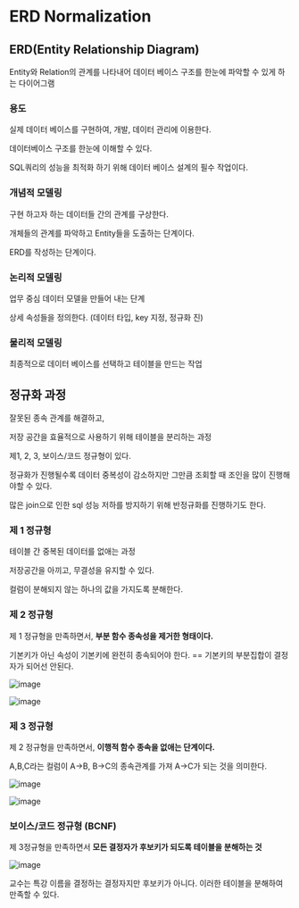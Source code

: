 # ERD Normalization

## ERD(Entity Relationship Diagram)

Entity와 Relation의 관계를 나타내어 데이터 베이스 구조를 한눈에 파악할 수 있게 하는 다이어그램

### 용도

실제 데이터 베이스를 구현하여, 개발, 데이터 관리에 이용한다.

데이터베이스 구조를 한눈에 이해할 수 있다.

SQL쿼리의 성능을 최적화 하기 위해 데이터 베이스 설계의 필수 작업이다.

### 개념적 모델링

구현 하고자 하는 데이터들 간의 관계를 구상한다.

개체들의 관계를 파악하고 Entity들을 도출하는 단계이다.

ERD를 작성하는 단계이다.

### 논리적 모델링

업무 중심 데이터 모델을 만들어 내는 단계

상세 속성들을 정의한다. (데이터 타입, key 지정, 정규화 진)

### 물리적 모델링

최종적으로 데이터 베이스를 선택하고 테이블을 만드는 작업

## 정규화 과정

잘못된 종속 관계를 해결하고,

저장 공간을 효율적으로 사용하기 위해 테이블을 분리하는 과정

제1, 2, 3, 보이스/코드 정규형이 있다.

정규화가 진행될수록 데이터 중복성이 감소하지만 그만큼 조회할 때 조인을 많이 진행해야할 수 있다.

많은 join으로 인한 sql 성능 저하를 방지하기 위해 반정규화를 진행하기도 한다.

### 제 1 정규형

테이블 간 중복된 데이터를 없애는 과정

저장공간을 아끼고, 무결성을 유지할 수 있다.

컬럼이 분해되지 않는 하나의 값을 가지도록 분해한다.

### 제 2 정규형

제 1 정규형을 만족하면서, **부분 함수 종속성을 제거한 형태이다.**

기본키가 아닌 속성이 기본키에 완전히 종속되어야 한다. == 기본키의 부분집합이 결정자가 되어선 안된다.

![image](https://github.com/cJinu/CS/assets/104177326/47051451-c681-4e2e-8559-708f6fa4770f)

![image](https://github.com/cJinu/CS/assets/104177326/8f38d822-5e7f-4cf8-9f35-a2c62733c4a7)

### 제 3 정규형

제 2 정규형을 만족하면서, **이행적 함수 종속을 없애는 단계이다.**

A,B,C라는 컬럼이 A→B, B→C의 종속관계를 가져 A→C가 되는 것을 의미한다.

![image](https://github.com/cJinu/CS/assets/104177326/c57f4ac0-1cc1-4bfb-aaf6-f0ccffb8d302)

![image](https://github.com/cJinu/CS/assets/104177326/eca40e6b-7141-40ff-9e3e-dc9bd8618162)

### 보이스/코드 정규형 (BCNF)

제 3정규형을 만족하면서 **모든 결정자가 후보키가 되도록 테이블을 분해하는 것**

![image](https://github.com/cJinu/CS/assets/104177326/d89dde4a-45e2-4846-b4ae-50e11c82ae11)

교수는 특강 이름을 결정하는 결정자지만 후보키가 아니다. 이러한 테이블을 분해하여 만족할 수 있다.
